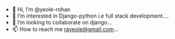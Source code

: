 - 👋 Hi, I’m @yeole-rohan
- 👀 I’m interested in Django-python i.e full stack development....
- 💞️ I’m looking to collaborate on django...
- 📫 How to reach me rayeole@gmail.com...

<!---
yeole-rohan/yeole-rohan is a ✨ special ✨ repository because its `README.md` (this file) appears on your GitHub profile.
You can click the Preview link to take a look at your changes.
--->

